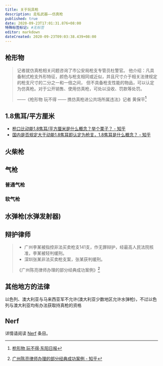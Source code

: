 ```yaml
---
title: 关于玩具枪
description: 走私武器——仿真枪
published: true
date: 2020-09-23T17:01:31.876+08:00
特殊标签标记: #无标签
editor: markdown
dateCreated: 2020-09-23T09:03:38.439+08:00
---
```


## 枪形物

> 记者就仿真枪相关问题咨询了市公安局枪支专管员杜警官。
> 他介绍：凡具备制式枪支外形特征，颜色与枪支相同或近似，并且尺寸介于相关法律规定的枪支尺寸的二分之一和一倍之间，
> 但不具备枪支性能的物品，可以认定为仿真枪。对于公开销售、使用仿真枪，可处以没收、罚款等处罚。
>
> ——《枪形物 玩不得 —— 携仿真枪进公共场所属违法》记者 黄保平[^gun_like]

[^gun_like]: [枪形物 玩不得·东阳日报](https://archive.is/H5afs)

## 1.8焦耳/平方厘米

+ [枪口比动能1.8焦耳/平方厘米是什么概念？举个栗子？ - 知乎](https://web.archive.org/web/20210711085345/https://www.zhihu.com/question/54278668)
+ [国内是否规定大于动能1.8焦耳即认定为枪支，1.8焦耳是什么概念？ - 知乎](https://web.archive.org/web/20141110073007/http://www.zhihu.com/question/20869956)

## 火柴枪

## 气枪

### 普通气枪

### 软气枪

## 水弹枪(水弹发射器)

## 辩护律师

> + 广州李某被指控非法买卖枪支141支，作无罪辩护，经最高人民法院核准，李某被轻判缓刑。
> + 深圳张某非法买卖枪支案，张某获判缓刑。
>
> 《广州陈亮律师办理的部分经典成功案例》[^Bengo]

[^Bengo]: [广州陈亮律师办理的部分经典成功案例 - 知乎](https://archive.is/4hMyn)

## 其他地方的法律

以色列、澳大利亚与马来西亚军不允许(澳大利亚少数地区允许水弹枪)，不过以色列与澳大利亚均有办法获取持真枪的资格

## Nerf

详情请阅读 [Nerf](/company/Hasbro/Nerf.md) 条目。
